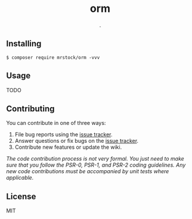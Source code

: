 <h1 align="center"> orm </h1>

<p align="center"> .</p>

## Installing

```shell
$ composer require mrstock/orm -vvv
```

## Usage

TODO

## Contributing

You can contribute in one of three ways:

1. File bug reports using the [issue tracker](https://github.com/mrstock/orm/issues).
2. Answer questions or fix bugs on the [issue tracker](https://github.com/mrstock/orm/issues).
3. Contribute new features or update the wiki.

_The code contribution process is not very formal. You just need to make sure that you follow the PSR-0, PSR-1, and
PSR-2 coding guidelines. Any new code contributions must be accompanied by unit tests where applicable._

## License

MIT